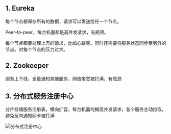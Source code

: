 

## 1. Eureka

每个节点都保存所有的数据，请求可以发送给任一个节点。

Peer-to-peer，每台机器都是高并发请求，有瓶颈。

每个节点都要处理上万的请求，比如心跳等。同时还需要将服务状态同步至另外的节点。对每个节点的压力过大。



## 2. Zookeeper
服务上下线，全量通知其他服务，网络带宽被打满，有瓶颈



## 3. 分布式服务注册中心
分片存储服务注册表，横向扩容，每台机器均摊高并发请求，各个服务主动拉取，避免反向通知网卡被打满

![分布式注册中心](https://tva1.sinaimg.cn/large/0082zybpgy1gc0c750tt5j31h80qbq4s.jpg)
